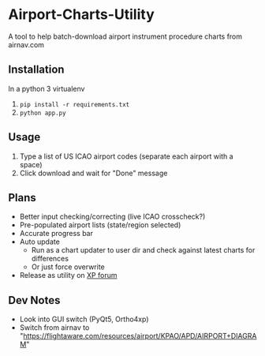 # Airport-Charts-Utility

A tool to help batch-download airport instrument procedure charts from airnav.com


## Installation
In a python 3 virtualenv
1. ```pip install -r requirements.txt```
2. ``python app.py``

## Usage
1. Type a list of US ICAO airport codes (separate each airport with a space)
2. Click download and wait for "Done" message

## Plans
* Better input checking/correcting (live ICAO crosscheck?)
* Pre-populated airport lists (state/region selected)
* Accurate progress bar
* Auto update
    * Run as a chart updater to user dir and check against latest charts for differences
    * Or just force overwrite
* Release as utility on [XP forum](https://forums.x-plane.org/index.php?/files/)

## Dev Notes
* Look into GUI switch (PyQt5, Ortho4xp)
* Switch from airnav to "https://flightaware.com/resources/airport/KPAO/APD/AIRPORT+DIAGRAM"
